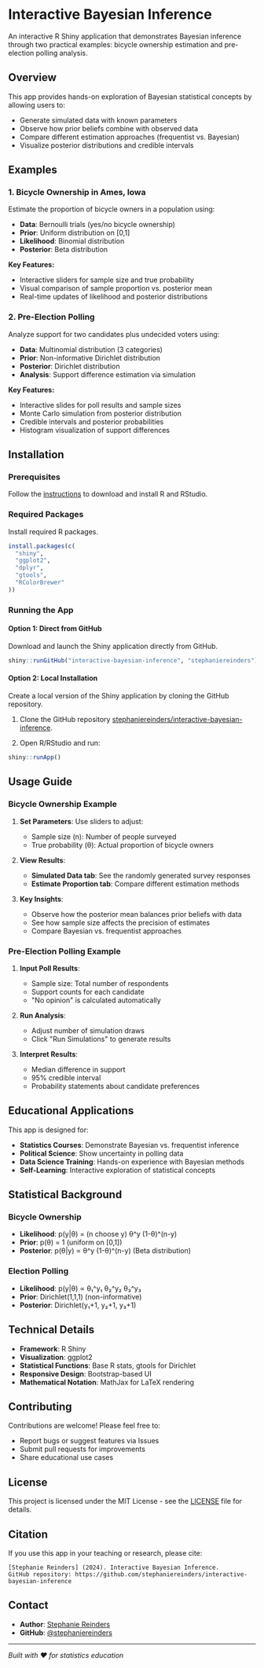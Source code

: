 # Interactive Bayesian Inference

An interactive R Shiny application that demonstrates Bayesian inference through two practical examples: bicycle ownership estimation and pre-election polling analysis.

## Overview

This app provides hands-on exploration of Bayesian statistical concepts by allowing users to:

- Generate simulated data with known parameters
- Observe how prior beliefs combine with observed data
- Compare different estimation approaches (frequentist vs. Bayesian)
- Visualize posterior distributions and credible intervals

## Examples

### 1. Bicycle Ownership in Ames, Iowa
Estimate the proportion of bicycle owners in a population using:

- **Data**: Bernoulli trials (yes/no bicycle ownership)
- **Prior**: Uniform distribution on [0,1]
- **Likelihood**: Binomial distribution
- **Posterior**: Beta distribution

**Key Features:**

- Interactive sliders for sample size and true probability
- Visual comparison of sample proportion vs. posterior mean
- Real-time updates of likelihood and posterior distributions

### 2. Pre-Election Polling
Analyze support for two candidates plus undecided voters using:

- **Data**: Multinomial distribution (3 categories)
- **Prior**: Non-informative Dirichlet distribution
- **Posterior**: Dirichlet distribution
- **Analysis**: Support difference estimation via simulation

**Key Features:**

- Interactive slides for poll results and sample sizes
- Monte Carlo simulation from posterior distribution
- Credible intervals and posterior probabilities
- Histogram visualization of support differences

## Installation

### Prerequisites

Follow the [instructions](https://posit.co/download/rstudio-desktop/) to download and install R and RStudio.

### Required Packages
Install required R packages.
```r
install.packages(c(
  "shiny",
  "ggplot2", 
  "dplyr",
  "gtools",
  "RColorBrewer"
))
```

### Running the App

#### Option 1: Direct from GitHub

Download and launch the Shiny application directly from GitHub.

```r
shiny::runGitHub("interactive-bayesian-inference", "stephaniereinders")
```

#### Option 2: Local Installation

Create a local version of the Shiny application by cloning the GitHub repository.

1. Clone the GitHub repository [stephaniereinders/interactive-bayesian-inference](https://github.com/stephaniereinders/interactive-bayesian-inference).

2. Open R/RStudio and run:
```r
shiny::runApp()
```

## Usage Guide

### Bicycle Ownership Example

1. **Set Parameters**: Use sliders to adjust:
   
   - Sample size (n): Number of people surveyed
   - True probability (θ): Actual proportion of bicycle owners

2. **View Results**:
   
   - **Simulated Data tab**: See the randomly generated survey responses
   - **Estimate Proportion tab**: Compare different estimation methods

3. **Key Insights**:
   
   - Observe how the posterior mean balances prior beliefs with data
   - See how sample size affects the precision of estimates
   - Compare Bayesian vs. frequentist approaches

### Pre-Election Polling Example

1. **Input Poll Results**:
   
   - Sample size: Total number of respondents
   - Support counts for each candidate
   - "No opinion" is calculated automatically

2. **Run Analysis**:
   
   - Adjust number of simulation draws
   - Click "Run Simulations" to generate results

3. **Interpret Results**:
   
   - Median difference in support
   - 95% credible interval
   - Probability statements about candidate preferences

## Educational Applications

This app is designed for:

- **Statistics Courses**: Demonstrate Bayesian vs. frequentist inference
- **Political Science**: Show uncertainty in polling data
- **Data Science Training**: Hands-on experience with Bayesian methods
- **Self-Learning**: Interactive exploration of statistical concepts

## Statistical Background

### Bicycle Ownership

- **Likelihood**: p(y|θ) = (n choose y) θ^y (1-θ)^(n-y)
- **Prior**: p(θ) = 1 (uniform on [0,1])
- **Posterior**: p(θ|y) ∝ θ^y (1-θ)^(n-y) (Beta distribution)

### Election Polling

- **Likelihood**: p(y|θ) ∝ θ₁^y₁ θ₂^y₂ θ₃^y₃
- **Prior**: Dirichlet(1,1,1) (non-informative)
- **Posterior**: Dirichlet(y₁+1, y₂+1, y₃+1)

## Technical Details

- **Framework**: R Shiny
- **Visualization**: ggplot2
- **Statistical Functions**: Base R stats, gtools for Dirichlet
- **Responsive Design**: Bootstrap-based UI
- **Mathematical Notation**: MathJax for LaTeX rendering

## Contributing

Contributions are welcome! Please feel free to:

- Report bugs or suggest features via Issues
- Submit pull requests for improvements
- Share educational use cases

## License

This project is licensed under the MIT License - see the [LICENSE](LICENSE) file for details.

## Citation

If you use this app in your teaching or research, please cite:
```
[Stephanie Reinders] (2024). Interactive Bayesian Inference. 
GitHub repository: https://github.com/stephaniereinders/interactive-bayesian-inference
```

## Contact

- **Author**: [Stephanie Reinders](reinders.stephanie@gmail.com)
- **GitHub**: [@stephaniereinders](https://github.com/stephaniereinders)

---

*Built with ❤️ for statistics education*